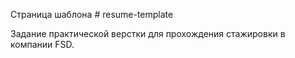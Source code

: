 Страница шаблона # resume-template

Задание практической верстки для прохождения стажировки в компании FSD.